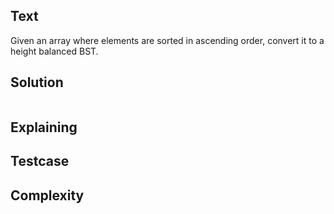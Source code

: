 ## Text
Given an array where elements are sorted in ascending order, convert it to a height balanced BST.

## Solution
```javascript
```

## Explaining

## Testcase

## Complexity

